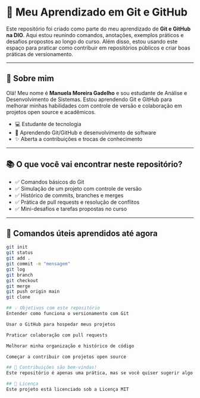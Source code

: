 # 🧠 Meu Aprendizado em Git e GitHub

Este repositório foi criado como parte do meu aprendizado de **Git e GitHub na DIO**. Aqui estou reunindo comandos, anotações, exemplos práticos e desafios propostos ao longo do curso. Além disso, estou usando este espaço para praticar como contribuir em repositórios públicos e criar boas práticas de versionamento.

---

## 📌 Sobre mim

Olá! Meu nome é **Manuela Moreira Gadelho** e sou estudante de Análise e Desenvolvimento de Sistemas. Estou aprendendo Git e GitHub para melhorar minhas habilidades com controle de versão e colaboração em projetos open source e acadêmicos.

- 💻 Estudante de tecnologia  
- 🌱 Aprendendo Git/GitHub e desenvolvimento de software  
- ✨ Aberta a contribuições e trocas de conhecimento  

---

## 📚 O que você vai encontrar neste repositório?

- ✅ Comandos básicos do Git  
- ✅ Simulação de um projeto com controle de versão  
- ✅ Histórico de commits, branches e merges  
- ✅ Prática de pull requests e resolução de conflitos  
- ✅ Mini-desafios e tarefas propostas no curso  

---

## 🚀 Comandos úteis aprendidos até agora

```bash
git init
git status
git add .
git commit -m "mensagem"
git log
git branch
git checkout
git merge
git push origin main
git clone

## 💡 Objetivos com este repositório
Entender como funciona o versionamento com Git

Usar o GitHub para hospedar meus projetos

Praticar colaboração com pull requests

Melhorar minha organização e histórico de código

Começar a contribuir com projetos open source

## 🤝 Contribuições são bem-vindas!
Este repositório é apenas uma prática, mas se você quiser sugerir algo ou deixar uma dica, fique à vontade para abrir uma issue ou um pull request! 😄 

## 📄 Licença
Este projeto está licenciado sob a Licença MIT